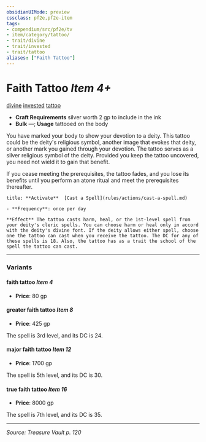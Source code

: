 ```yaml
---
obsidianUIMode: preview
cssclass: pf2e,pf2e-item
tags:
- compendium/src/pf2e/tv
- item/category/tattoo/
- trait/divine
- trait/invested
- trait/tattoo
aliases: ["Faith Tattoo"]
---
```

# Faith Tattoo *Item 4+*  
[divine](divine.md "Divine Tradition Trait")  [invested](invested.md "Invested Item Trait")  [tattoo](tattoo-lowg.md "Tattoo Item Trait")  

- **Craft Requirements** silver worth 2 gp to include in the ink
- **Bulk** —; **Usage** tattooed on the body

You have marked your body to show your devotion to a deity. This tattoo could be the deity's religious symbol, another image that evokes that deity, or another mark you gained through your devotion. The tattoo serves as a silver religious symbol of the deity. Provided you keep the tattoo uncovered, you need not wield it to gain that benefit.

If you cease meeting the prerequisites, the tattoo fades, and you lose its benefits until you perform an atone ritual and meet the prerequisites thereafter.

```ad-embed-ability
title: **Activate**  [Cast a Spell](rules/actions/cast-a-spell.md)

- **Frequency**: once per day

**Effect** The tattoo casts harm, heal, or the 1st-level spell from your deity's cleric spells. You can choose harm or heal only in accord with the deity's divine font. If the deity allows either spell, choose one the tattoo can cast when you receive the tattoo. The DC for any of these spells is 18. Also, the tattoo has as a trait the school of the spell the tattoo can cast.
```

---

### Variants

#### faith tattoo *Item 4*

- **Price**: 80 gp

#### greater faith tattoo *Item 8*

- **Price**: 425 gp

The spell is 3rd level, and its DC is 24.

#### major faith tattoo *Item 12*

- **Price**: 1700 gp

The spell is 5th level, and its DC is 30.

#### true faith tattoo *Item 16*

- **Price**: 8000 gp

The spell is 7th level, and its DC is 35.

---
*Source: Treasure Vault p. 120*